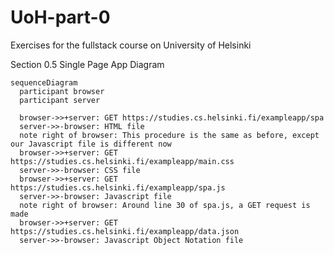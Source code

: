 # UoH-part-0
Exercises for the fullstack course on University of Helsinki

Section 0.5 Single Page App Diagram

```mermaid
sequenceDiagram
  participant browser
  participant server
  
  browser->>+server: GET https://studies.cs.helsinki.fi/exampleapp/spa
  server->>-browser: HTML file
  note right of browser: This procedure is the same as before, except our Javascript file is different now
  browser->>+server: GET https://studies.cs.helsinki.fi/exampleapp/main.css
  server->>-browser: CSS file
  browser->>+server: GET https://studies.cs.helsinki.fi/exampleapp/spa.js
  server->>-browser: Javascript file
  note right of browser: Around line 30 of spa.js, a GET request is made
  browser->>+server: GET https://studies.cs.helsinki.fi/exampleapp/data.json
  server->>-browser: Javascript Object Notation file
```
